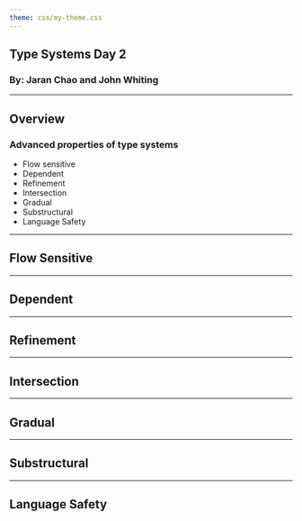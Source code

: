 ```yaml
---
theme: css/my-theme.css
---
```

## Type Systems Day 2
### By: Jaran Chao and John Whiting

---

## Overview

### Advanced properties of type systems

- Flow sensitive
- Dependent
- Refinement
- Intersection
- Gradual
- Substructural
- Language Safety

---

## Flow Sensitive

---

## Dependent

---

## Refinement

---

## Intersection

---

## Gradual

---

## Substructural

---

## Language Safety
